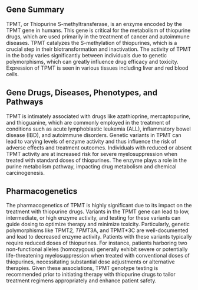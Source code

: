 ## Gene Summary
TPMT, or Thiopurine S-methyltransferase, is an enzyme encoded by the TPMT gene in humans. This gene is critical for the metabolism of thiopurine drugs, which are used primarily in the treatment of cancer and autoimmune diseases. TPMT catalyzes the S-methylation of thiopurines, which is a crucial step in their biotransformation and inactivation. The activity of TPMT in the body varies significantly between individuals due to genetic polymorphisms, which can greatly influence drug efficacy and toxicity. Expression of TPMT is seen in various tissues including liver and red blood cells.

## Gene Drugs, Diseases, Phenotypes, and Pathways
TPMT is intimately associated with drugs like azathioprine, mercaptopurine, and thioguanine, which are commonly employed in the treatment of conditions such as acute lymphoblastic leukemia (ALL), inflammatory bowel disease (IBD), and autoimmune disorders. Genetic variants in TPMT can lead to varying levels of enzyme activity and thus influence the risk of adverse effects and treatment outcomes. Individuals with reduced or absent TPMT activity are at increased risk for severe myelosuppression when treated with standard doses of thiopurines. The enzyme plays a role in the purine metabolism pathway, impacting drug metabolism and chemical carcinogenesis.

## Pharmacogenetics
The pharmacogenetics of TPMT is highly significant due to its impact on the treatment with thiopurine drugs. Variants in the TPMT gene can lead to low, intermediate, or high enzyme activity, and testing for these variants can guide dosing to optimize therapy and minimize toxicity. Particularly, genetic polymorphisms like TPMT*2, TPMT*3A, and TPMT*3C are well-documented and lead to decreased enzyme activity. Patients with these variants typically require reduced doses of thiopurines. For instance, patients harboring two non-functional alleles (homozygous) generally exhibit severe or potentially life-threatening myelosuppression when treated with conventional doses of thiopurines, necessitating substantial dose adjustments or alternative therapies. Given these associations, TPMT genotype testing is recommended prior to initiating therapy with thiopurine drugs to tailor treatment regimens appropriately and enhance patient safety.
